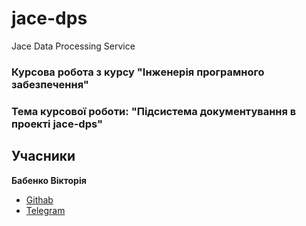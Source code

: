 # jace-dps
Jace Data Processing Service

### Курсова робота з курсу "Інженерія програмного забезпечення"


### Тема курсової роботи: __"Підсистема документування в проекті jace-dps"__

## Учасники
__Бабенко Вікторія__
* [Githab](https://github.com/vika-babenko)
* [Telegram](https://t.me/viktoria_baben18)

